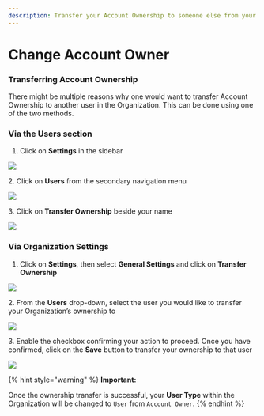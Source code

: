 ```yaml
---
description: Transfer your Account Ownership to someone else from your Organization
---
```


# Change Account Owner

### Transferring Account Ownership <a href="#transferring-account-ownership" id="transferring-account-ownership"></a>

There might be multiple reasons why one would want to transfer Account Ownership to another user in the Organization. This can be done using one of the two methods.

### Via the Users section <a href="#via-the-users-section" id="via-the-users-section"></a>

1. Click on **Settings** in the sidebar

![](<../.gitbook/assets/add\_and\_delete\_users\_1 (1) (1) (1) (10) (27).png>)

2\. Click on **Users** from the secondary navigation menu

![](<../.gitbook/assets/add\_and\_delete\_users\_2 (1) (1) (9).png>)

3\. Click on **Transfer Ownership** beside your name

![](<../.gitbook/assets/ownership\_3 (1).png>)

### Via Organization Settings <a href="#via-organization-settings" id="via-organization-settings"></a>

1. Click on **Settings**, then select **General Settings** and click on **Transfer Ownership**

![](<../.gitbook/assets/add\_and\_delete\_users\_1 (1) (1) (1) (10) (22).png>)

2\. From the **Users** drop-down, select the user you would like to transfer your Organization’s ownership to

![](../.gitbook/assets/ownership\_1.png)

3\. Enable the checkbox confirming your action to proceed. Once you have confirmed, click on the **Save** button to transfer your ownership to that user

![](../.gitbook/assets/ownership\_2.png)

{% hint style="warning" %}
**Important:**

Once the ownership transfer is successful, your **User Type** within the Organization will be changed to `User` from `Account Owner`.
{% endhint %}
